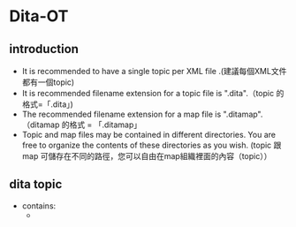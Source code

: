 # Dita-OT

## introduction 

- It is recommended to have a single topic per XML file .(建議每個XML文件都有一個topic)
- It is recommended filename extension for a topic file is ".dita".（topic 的格式=「.dita」)
- The recommended filename extension for a map file is ".ditamap". （ditamap 的格式 = 「.ditamap」
- Topic and map files may be contained in different directories. You are free to organize the contents of these directories as you wish. (topic 跟 map 可儲存在不同的路徑，您可以自由在map組織裡面的內容（topic））


## dita topic

- contains:
  - <title> element
  - An optional \<shortdesc\> or \<abstract\> element.
  - \<body\> element
  - optional \<related-links\> element
  
## most used block elements
### paragraph and list

- paragraph is represented by \<p\> tag.
- preformatted paragraph is represented by \<pre\> element
- itemized list is represented by \<ul\> and it contains \<li\> elements.
- ordered list is represented by \<ol\> element.
- A variable list is represented by the \<dl\> element. Unlike HTML's \<dl\>, the \<dt\> Opens in new window (term being defined) and the \<dd\> Opens in new window (term definition) elements must be wrapped in a \<dlentry\>  element.

### Example:

```html
<ul>
  <li>First item.
    <p>Continuation paragraph.</p>
  </li>

  <li>Second item. This item contains an ordered list.
    <ol>
      <li>First do this.</li>
      <li>Then do that.</li>
      <li>Finally do this.</li>
    </ol>
  </li>

  <li>Third item. This item contains a variable list.
    <dl>
      <dlentry>
        <dt>Term #1</dt>
        <dd>Definition of term #1.</dd>
      </dlentry>

      <dlentry>
        <dt>Term #2</dt>
        <dd>Definition of term #2.</dd>
      </dlentry>
    </dl>
  </li>
</ul>
```
### sections
\<section\> element has always a \<title\> with it.

```html
<section>
  <title>The customary “hello word” program in Tcl/Tk</title>

  <pre frame="all">button .hello -text "Hello, World!" -command { exit }
       pack .hello</pre>
</section>
```


## ditamaps


## problems
